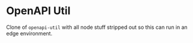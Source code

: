 # OpenAPI Util

Clone of `openapi-util` with all node stuff stripped out so this can run in an edge environment.
